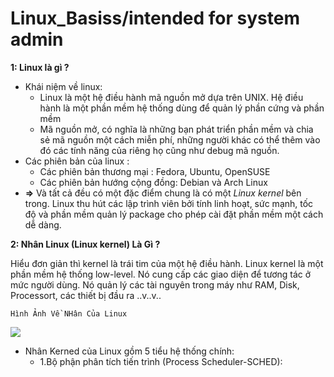 # Linux_Basiss/intended for system admin
**1: Linux là gì ?**
- Khái niệm về linux:
  - Linux là một hệ điều hành mã nguồn mở dựa trên UNIX. Hệ điều hành là một phần mềm hệ thống dùng để quản lý phần cứng và phần mềm
  - Mã nguồn mở, có nghĩa là những bạn phát triển phần mềm và chia sẻ mã nguồn một cách miễn phí, những người khác có thể thêm vào đó các tính năng của riêng họ cũng như debug mã nguồn.
- Các phiên bản của linux :
  - Các phiên bản thương mại :  Fedora, Ubuntu, OpenSUSE
  - Các phiên bản hướng cộng đồng: Debian và Arch Linux
- **=>** Và tất cả đều có một đặc điểm chung là có một *Linux kernel* bên trong. Linux thu hút các lập trình viên bởi tính linh hoạt, sức mạnh, tốc độ và phần mềm quản lý package cho phép cài đặt phần mềm một cách dễ dàng.

**2: Nhân Linux (Linux kernel) Là Gì ?**

Hiểu đơn giản thì kernel là trái tim của một hệ điều hành. Linux kernel là một phần mềm hệ thống low-level. Nó cung cấp các giao diện để tương tác ở mức người dùng. Nó quản lý các tài nguyên trong máy như RAM, Disk, Processort, các thiết bị đầu ra ..v..v..

`Hình Ảnh Về NHân Của Linux`

<img src="http://www.ibm.com/developerworks/linux/library/l-linux-kernel/figure3.jpg">

- Nhân Kerned của Linux gồm 5 tiểu hệ thống chính:
   - 1.Bộ phận phân tích tiến trình (Process Scheduler-SCHED):
